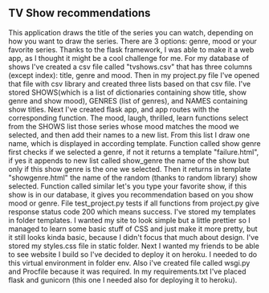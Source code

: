 ## TV Show recommendations

This application draws the title of the series you can watch, depending on how you want to draw the series. There are 3 options: genre, mood or your favorite series. Thanks to the flask framework, I was able to make it a web app, as I thought it might be a cool challenge for me.
For my database of shows I've created a csv file called "tvshows.csv" that has three columns (except index): title, genre and mood.
Then in my project.py file I've opened that file with csv library and created three lists based on that csv file. I've stored SHOWS(which is a list of dictionaries containing show title, show genre and show mood), GENRES (list of genres), and NAMES containing show titles. Next I've created flask app, and app routes with the corresponding function. The mood, laugh, thrilled, learn functions select from the SHOWS list those series whose mood matches the mood we selected, and then add their names to a new list. From this list I draw one name, which is displayed in according template. Function called show genre first checks if we selected a genre, if not it returns a template "failure.html", if yes it appends to new list called show_genre the name of the show but only if this show genre is the one we selected. Then it returns in template "showgenre.html" the name of the random (thanks to random library) show selected. Function called similar let's you type your favorite show, if this show is in our database, it gives you recommendation based on you show mood or genre.
File test_project.py tests if all functions from project.py give response status code 200 which means success.
I've stored my templates in folder templates. I wanted my site to look simple but a little prettier so I managed to learn some basic stuff of CSS and just make it more pretty, but it still looks kinda basic, because I didn't focus that much about design. I've stored my styles.css file in static folder. Next I wanted my friends to be able to see website I build so I've decided to deploy it on heroku. I needed to do this virtual environment in folder env. Also i've created file called wsgi.py and Procfile because it was required. In my requirements.txt I've placed flask and gunicorn (this one I needed also for deploying it to heroku).
